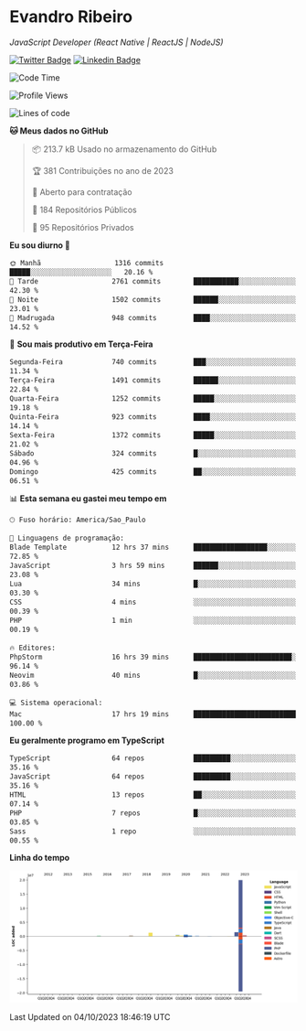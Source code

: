 # Evandro **Ribeiro**

*JavaScript Developer (React Native | ReactJS | NodeJS)*

[![Twitter Badge](https://img.shields.io/badge/-@ribeiroevandro-201B2D?style=flat-square&labelColor=201B2D&logo=twitter&logoColor=white&link=https://twitter.com/ribeiroevandro)](https://twitter.com/ribeiroevandro) 
[![Linkedin Badge](https://img.shields.io/badge/-Evandro%20Ribeiro-201B2D?style=flat-square&logo=Linkedin&logoColor=white&link=https://www.linkedin.com/in/ribeiroevandro)](https://www.linkedin.com/in/ribeiroevandro) 


<!--START_SECTION:waka-->
![Code Time](http://img.shields.io/badge/Code%20Time-3%2C443%20hrs%2011%20mins-blue)

![Profile Views](http://img.shields.io/badge/Visualizac%C3%B5es%20do%20perfil-0-blue)

![Lines of code](https://img.shields.io/badge/Desde%20o%20Hello%20World%20eu%20escrevi-24.9%20million%20linhas%20de%20c%C3%B3digo-blue)

**🐱 Meus dados no GitHub** 

> 📦 213.7 kB Usado no armazenamento do GitHub 
 > 
> 🏆 381 Contribuições no ano de 2023
 > 
> 💼 Aberto para contratação
 > 
> 📜 184 Repositórios Públicos 
 > 
> 🔑 95 Repositórios Privados 
 > 
**Eu sou diurno 🐤** 

```text
🌞 Manhã                  1316 commits        █████░░░░░░░░░░░░░░░░░░░░   20.16 % 
🌆 Tarde                  2761 commits        ███████████░░░░░░░░░░░░░░   42.30 % 
🌃 Noite                  1502 commits        ██████░░░░░░░░░░░░░░░░░░░   23.01 % 
🌙 Madrugada              948 commits         ████░░░░░░░░░░░░░░░░░░░░░   14.52 % 
```
📅 **Sou mais produtivo em Terça-Feira** 

```text
Segunda-Feira            740 commits         ███░░░░░░░░░░░░░░░░░░░░░░   11.34 % 
Terça-Feira              1491 commits        ██████░░░░░░░░░░░░░░░░░░░   22.84 % 
Quarta-Feira             1252 commits        █████░░░░░░░░░░░░░░░░░░░░   19.18 % 
Quinta-Feira             923 commits         ████░░░░░░░░░░░░░░░░░░░░░   14.14 % 
Sexta-Feira              1372 commits        █████░░░░░░░░░░░░░░░░░░░░   21.02 % 
Sábado                   324 commits         █░░░░░░░░░░░░░░░░░░░░░░░░   04.96 % 
Domingo                  425 commits         ██░░░░░░░░░░░░░░░░░░░░░░░   06.51 % 
```


📊 **Esta semana eu gastei meu tempo em** 

```text
🕑︎ Fuso horário: America/Sao_Paulo

💬 Linguagens de programação: 
Blade Template           12 hrs 37 mins      ██████████████████░░░░░░░   72.85 % 
JavaScript               3 hrs 59 mins       ██████░░░░░░░░░░░░░░░░░░░   23.08 % 
Lua                      34 mins             █░░░░░░░░░░░░░░░░░░░░░░░░   03.30 % 
CSS                      4 mins              ░░░░░░░░░░░░░░░░░░░░░░░░░   00.39 % 
PHP                      1 min               ░░░░░░░░░░░░░░░░░░░░░░░░░   00.19 % 

🔥 Editores: 
PhpStorm                 16 hrs 39 mins      ████████████████████████░   96.14 % 
Neovim                   40 mins             █░░░░░░░░░░░░░░░░░░░░░░░░   03.86 % 

💻 Sistema operacional: 
Mac                      17 hrs 19 mins      █████████████████████████   100.00 % 
```

**Eu geralmente programo em TypeScript** 

```text
TypeScript               64 repos            █████████░░░░░░░░░░░░░░░░   35.16 % 
JavaScript               64 repos            █████████░░░░░░░░░░░░░░░░   35.16 % 
HTML                     13 repos            ██░░░░░░░░░░░░░░░░░░░░░░░   07.14 % 
PHP                      7 repos             █░░░░░░░░░░░░░░░░░░░░░░░░   03.85 % 
Sass                     1 repo              ░░░░░░░░░░░░░░░░░░░░░░░░░   00.55 % 
```



**Linha do tempo**

![Lines of Code chart](https://raw.githubusercontent.com/ribeiroevandro/ribeiroevandro/main/assets/bar_graph.png)


 Last Updated on 04/10/2023 18:46:19 UTC
<!--END_SECTION:waka-->
